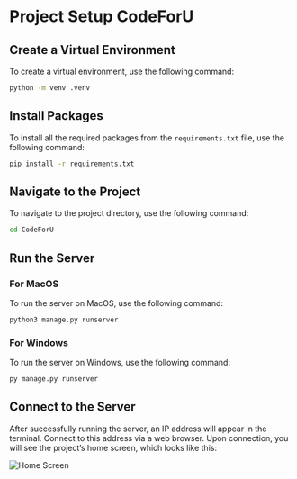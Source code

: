 
# Project Setup CodeForU

## Create a Virtual Environment
To create a virtual environment, use the following command:
```bash
python -m venv .venv
```

## Install Packages
To install all the required packages from the `requirements.txt` file, use the following command:
```bash
pip install -r requirements.txt
```

## Navigate to the Project
To navigate to the project directory, use the following command:
```bash
cd CodeForU
```

## Run the Server
### For MacOS
To run the server on MacOS, use the following command:
```bash
python3 manage.py runserver
```

### For Windows
To run the server on Windows, use the following command:
```bash
py manage.py runserver
```

## Connect to the Server

After successfully running the server, an IP address will appear in the terminal. Connect to this address via a web browser. Upon connection, you will see the project’s home screen, which looks like this:

![Home Screen](https://i.imghippo.com/files/mGu8D1724399834.png)
